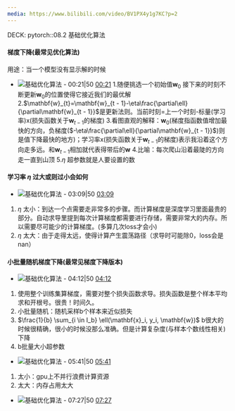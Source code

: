 ```yaml
---
media: https://www.bilibili.com/video/BV1PX4y1g7KC?p=2
---
```

DECK: pytorch::08.2 基础优化算法
#### 梯度下降(最常见优化算法)
用途：当一个模型没有显示解的时候
- ![基础优化算法 - 00:21|50](基础优化算法PT21.103S.webp) [00:21](https://www.bilibili.com/video/BV1PX4y1g7KC?p=2&t=21.103206#t=21.10) 
1.随便挑选一个初始值$\mathbf{w}_{0}$ 接下来的时刻不断更新$\mathbf{w}_{0}$的位置使得它接近我们的最优解
2.$\mathbf{w}_{t}=\mathbf{w}_{t - 1}-\eta\frac{\partial\ell}{\partial\mathbf{w}_{t - 1}}$是更新法则。当前时刻=上一个时刻-标量(学习率)x(损失函数关于$\mathbf{w}_{t - 1}$的梯度)
3.看图直观的解释：$\mathbf{w}_{0}$(梯度指函数值增加最快的方向，负梯度($-\eta\frac{\partial\ell}{\partial\mathbf{w}_{t - 1}}$)则是值下降最快的地方)；学习率x(损失函数关于$\mathbf{w}_{t - 1}$的梯度)表示我沿着这个方向走多远。和$\mathbf{w}_{t - 1}$相加就代表得带后的$\mathbf{w}$
4.比喻：每次爬山沿着最陡的方向走一直到山顶
5.$\eta$ 超参数就是人要设置的数
<!--ID: 1742978888438-->

#### 学习率 $\eta$ 过大或则过小会如何
- ![基础优化算法 - 03:09|50](基础优化算法PT3M9.24S.webp) [03:09](https://www.bilibili.com/video/BV1PX4y1g7KC?p=2&t=189.240155#t=03:09.24) 
1. $\eta$ 太小：到达一个点需要走非常多的步骤。而计算梯度是深度学习里面最贵的部分。自动求导里提到每次计算梯度都需要进行存储，需要非常大的内存。所以需要尽可能少的计算梯度。(多算几次loss才会小)
2. $\eta$ 太大：由于走得太远，使得计算产生震荡路径（求导时可能除0，loss会是nan）
<!--ID: 1743044692408-->

#### 小批量随机梯度下降(最常见梯度下降版本)
- ![基础优化算法 - 04:12|50](基础优化算法PT4M12.938S.webp) [04:12](https://www.bilibili.com/video/BV1PX4y1g7KC?p=2&t=252.937531#t=04:12.94) 
1. 使用整个训练集算梯度，需要对整个损失函数求导。损失函数是整个样本平均求和开根号。很贵！时间久。
2. 小批量随机：随机采样b个样本来近似损失
3. $\frac{1}{b} \sum_{i \in I_b} \ell(\mathbf{x}_i, y_i, \mathbf{w})$ b很大的时候很精确，很小的时候没那么准确。但是计算复杂度(与样本个数线性相关)下降
4. b批量大小超参数
- ![基础优化算法 - 05:41|50](基础优化算法PT5M42S.webp) [05:41](https://www.bilibili.com/video/BV1PX4y1g7KC?p=2&t=341.999999#t=05:42.00)
1. 太小：gpu上不并行浪费计算资源
2. 太大：内存占用太大
<!--ID: 1743045294766-->



- ![基础优化算法 - 07:27|50](基础优化算法PT7M27.053S.webp) [07:27](https://www.bilibili.com/video/BV1PX4y1g7KC?p=2&t=447.05259#t=07:27.05) 